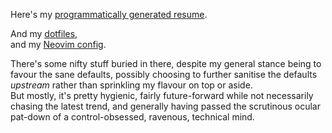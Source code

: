 Here's my [programmatically generated resume](https://ccjmne.github.io/resume).  

And my [dotfiles](https://github.com/ccjmne/dotfiles2025),  
and my [Neovim config](https://github.com/ccjmne/nvim).

There's some nifty stuff buried in there, despite my general stance being to favour the sane defaults, possibly choosing to further sanitise the defaults *upstream* rather than sprinkling my flavour on top or aside.  
But mostly, it's pretty hygienic, fairly future-forward while not necessarily chasing the latest trend, and generally having passed the scrutinous ocular pat-down of a control-obsessed, ravenous, technical mind.

